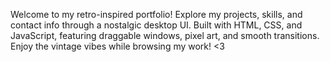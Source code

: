 Welcome to my retro-inspired portfolio! 
Explore my projects, skills, and contact info through a nostalgic desktop UI.
Built with HTML, CSS, and JavaScript, featuring draggable windows, pixel art, and smooth transitions.
Enjoy the vintage vibes while browsing my work! <3
